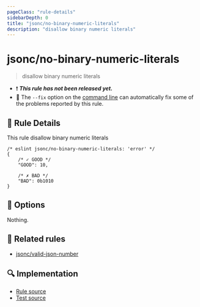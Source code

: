 ```yaml
---
pageClass: "rule-details"
sidebarDepth: 0
title: "jsonc/no-binary-numeric-literals"
description: "disallow binary numeric literals"
---
```

# jsonc/no-binary-numeric-literals

> disallow binary numeric literals

- :exclamation: <badge text="This rule has not been released yet." vertical="middle" type="error"> ***This rule has not been released yet.*** </badge>
- :wrench: The `--fix` option on the [command line](https://eslint.org/docs/user-guide/command-line-interface#fixing-problems) can automatically fix some of the problems reported by this rule.

## :book: Rule Details

This rule disallow binary numeric literals

<eslint-code-block fix>

<!-- eslint-skip -->

```json5
/* eslint jsonc/no-binary-numeric-literals: 'error' */
{
    /* ✓ GOOD */
    "GOOD": 10,

    /* ✗ BAD */
    "BAD": 0b1010
}
```

</eslint-code-block>

## :wrench: Options

Nothing.

## :couple: Related rules

- [jsonc/valid-json-number]

[jsonc/valid-json-number]: ./valid-json-number.md

## :mag: Implementation

- [Rule source](https://github.com/ota-meshi/eslint-plugin-jsonc/blob/master/lib/rules/no-binary-numeric-literals.ts)
- [Test source](https://github.com/ota-meshi/eslint-plugin-jsonc/blob/master/tests/lib/rules/no-binary-numeric-literals.ts)
